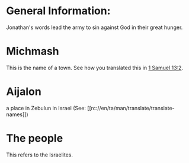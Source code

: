 # General Information:

Jonathan's words lead the army to sin against God in their great hunger.

# Michmash

This is the name of a town. See how you translated this in [1 Samuel 13:2](../13/02.md).

# Aijalon

a place in Zebulun in Israel (See: [[rc://en/ta/man/translate/translate-names]])

# The people

This refers to the Israelites.

